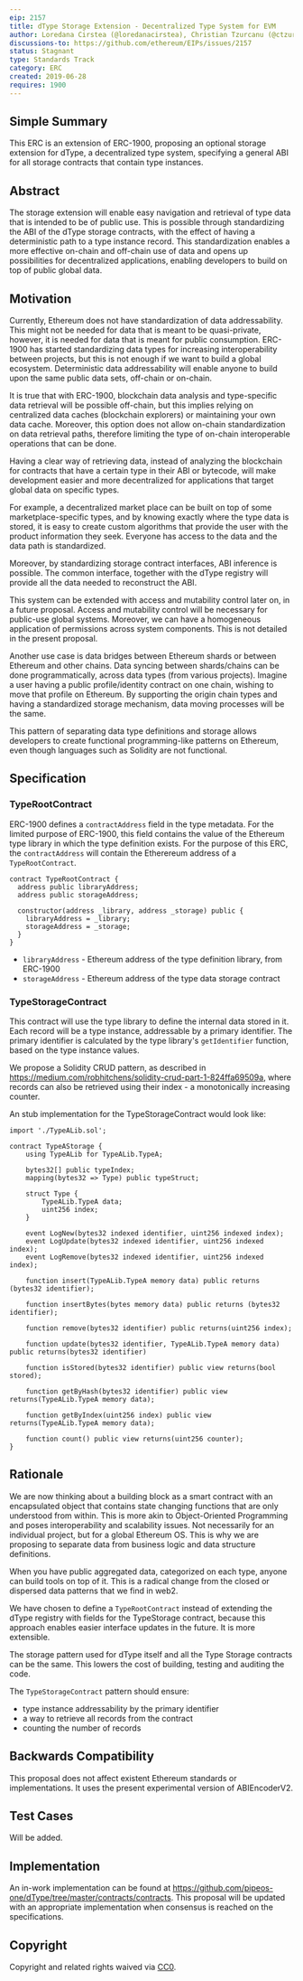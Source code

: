 ```yaml
---
eip: 2157
title: dType Storage Extension - Decentralized Type System for EVM
author: Loredana Cirstea (@loredanacirstea), Christian Tzurcanu (@ctzurcanu)
discussions-to: https://github.com/ethereum/EIPs/issues/2157
status: Stagnant
type: Standards Track
category: ERC
created: 2019-06-28
requires: 1900
---
```


## Simple Summary

This ERC is an extension of ERC-1900, proposing an optional storage extension for dType, a decentralized type system, specifying a general ABI for all storage contracts that contain type instances.

## Abstract

The storage extension will enable easy navigation and retrieval of type data that is intended to be of public use. This is possible through standardizing the ABI of the dType storage contracts, with the effect of having a deterministic path to a type instance record. This standardization enables a more effective on-chain and off-chain use of data and opens up possibilities for decentralized applications, enabling developers to build on top of public global data.

## Motivation

Currently, Ethereum does not have standardization of data addressability. This might not be needed for data that is meant to be quasi-private, however, it is needed for data that is meant for public consumption. ERC-1900 has started standardizing data types for increasing interoperability between projects, but this is not enough if we want to build a global ecosystem. Deterministic data addressability will enable anyone to build upon the same public data sets, off-chain or on-chain.

It is true that with ERC-1900, blockchain data analysis and type-specific data retrieval will be possible off-chain, but this implies relying on centralized data caches (blockchain explorers) or maintaining your own data cache. Moreover, this option does not allow on-chain standardization on data retrieval paths, therefore limiting the type of on-chain interoperable operations that can be done.

Having a clear way of retrieving data, instead of analyzing the blockchain for contracts that have a certain type in their ABI or bytecode, will make development easier and more decentralized for applications that target global data on specific types.

For example, a decentralized market place can be built on top of some marketplace-specific types, and by knowing exactly where the type data is stored, it is easy to create custom algorithms that provide the user with the product information they seek. Everyone has access to the data and the data path is standardized.

Moreover, by standardizing storage contract interfaces, ABI inference is possible. The common interface, together with the dType registry will provide all the data needed to reconstruct the ABI.

This system can be extended with access and mutability control later on, in a future proposal. Access and mutability control will be necessary for public-use global systems. Moreover, we can have a homogeneous application of permissions across system components. This is not detailed in the present proposal.

Another use case is data bridges between Ethereum shards or between Ethereum and other chains. Data syncing between shards/chains can be done programmatically, across data types (from various projects). Imagine a user having a public profile/identity contract on one chain, wishing to move that profile on Ethereum. By supporting the origin chain types and having a standardized storage mechanism, data moving processes will be the same.

This pattern of separating data type definitions and storage allows developers to create functional programming-like patterns on Ethereum, even though languages such as Solidity are not functional.

## Specification

### TypeRootContract

ERC-1900 defines a `contractAddress` field in the type metadata. For the limited purpose of ERC-1900, this field contains the value of the Ethereum type library in which the type definition exists. For the purpose of this ERC, the `contractAddress` will contain the Etherereum address of a `TypeRootContract`.

```solidity
contract TypeRootContract {
  address public libraryAddress;
  address public storageAddress;

  constructor(address _library, address _storage) public {
    libraryAddress = _library;
    storageAddress = _storage;
  }
}
```

- `libraryAddress` - Ethereum address of the type definition library, from ERC-1900
- `storageAddress` - Ethereum address of the type data storage contract


### TypeStorageContract

This contract will use the type library to define the internal data stored in it. Each record will be a type instance, addressable by a primary identifier. The primary identifier is calculated by the type library's `getIdentifier` function, based on the type instance values.

We propose a Solidity CRUD pattern, as described in https://medium.com/robhitchens/solidity-crud-part-1-824ffa69509a, where records can also be retrieved using their index - a monotonically increasing counter.

An stub implementation for the TypeStorageContract would look like:

```solidity
import './TypeALib.sol';

contract TypeAStorage {
    using TypeALib for TypeALib.TypeA;

    bytes32[] public typeIndex;
    mapping(bytes32 => Type) public typeStruct;

    struct Type {
        TypeALib.TypeA data;
        uint256 index;
    }

    event LogNew(bytes32 indexed identifier, uint256 indexed index);
    event LogUpdate(bytes32 indexed identifier, uint256 indexed index);
    event LogRemove(bytes32 indexed identifier, uint256 indexed index);

    function insert(TypeALib.TypeA memory data) public returns (bytes32 identifier);

    function insertBytes(bytes memory data) public returns (bytes32 identifier);

    function remove(bytes32 identifier) public returns(uint256 index);

    function update(bytes32 identifier, TypeALib.TypeA memory data) public returns(bytes32 identifier)

    function isStored(bytes32 identifier) public view returns(bool stored);

    function getByHash(bytes32 identifier) public view returns(TypeALib.TypeA memory data);

    function getByIndex(uint256 index) public view returns(TypeALib.TypeA memory data);

    function count() public view returns(uint256 counter);
}
```

## Rationale

We are now thinking about a building block as a smart contract with an encapsulated object that contains state changing functions that are only understood from within. This is more akin to Object-Oriented Programming and poses interoperability and scalability issues. Not necessarily for an individual project, but for a global Ethereum OS. This is why we are proposing to separate data from business logic and data structure definitions.

When you have public aggregated data, categorized on each type, anyone can build tools on top of it. This is a radical change from the closed or dispersed data patterns that we find in web2.

We have chosen to define a `TypeRootContract` instead of extending the dType registry with fields for the TypeStorage contract, because this approach enables easier interface updates in the future. It is more extensible.

The storage pattern used for dType itself and all the Type Storage contracts can be the same. This lowers the cost of building, testing and auditing the code.

The `TypeStorageContract` pattern should ensure:
- type instance addressability by the primary identifier
- a way to retrieve all records from the contract
- counting the number of records


## Backwards Compatibility

This proposal does not affect existent Ethereum standards or implementations. It uses the present experimental version of ABIEncoderV2.

## Test Cases

Will be added.

## Implementation

An in-work implementation can be found at https://github.com/pipeos-one/dType/tree/master/contracts/contracts.
This proposal will be updated with an appropriate implementation when consensus is reached on the specifications.


## Copyright
Copyright and related rights waived via [CC0](/LICENSE.md).
